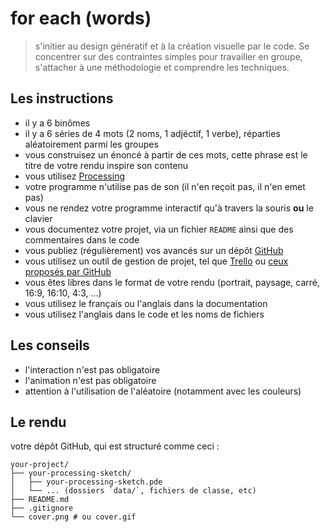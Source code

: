 # for each (words)

> s'initier au design génératif et à la création visuelle par le code. Se concentrer sur des contraintes simples pour travailler en groupe, s'attacher à une méthodologie et comprendre les techniques.

## Les instructions

* il y a 6 binômes
* il y a 6 séries de 4 mots (2 noms, 1 adjéctif, 1 verbe), réparties aléatoirement parmi les groupes
* vous construisez un énoncé à partir de ces mots, cette phrase est le titre de votre rendu inspire son contenu
* vous utilisez [Processing](https://processing.org)
* votre programme n'utilise pas de son (il n'en reçoit pas, il n'en emet pas)
* vous ne rendez votre programme interactif qu'à travers la souris **ou** le clavier
* vous documentez votre projet, via un fichier `README` ainsi que des commentaires dans le code
* vous publiez (régulièrement) vos avancés sur un dépôt [GitHub](https://github.com)
* vous utilisez un outil de gestion de projet, tel que [Trello](https://trello.com) ou [ceux proposés par GitHub](https://github.com/features/project-management/)
* vous êtes libres dans le format de votre rendu (portrait, paysage, carré, 16:9, 16:10, 4:3, ...)
* vous utilisez le français ou l'anglais dans la documentation
* vous utilisez l'anglais dans le code et les noms de fichiers

## Les conseils

* l'interaction n'est pas obligatoire
* l'animation n'est pas obligatoire
* attention à l'utilisation de l'aléatoire (notamment avec les couleurs)

## Le rendu

votre dépôt GitHub, qui est structuré comme ceci :

```
your-project/
├── your-processing-sketch/
│   ├── your-processing-sketch.pde
│   └── ... (dossiers `data/`, fichiers de classe, etc)
├── README.md
├── .gitignore
└── cover.png # ou cover.gif
```
